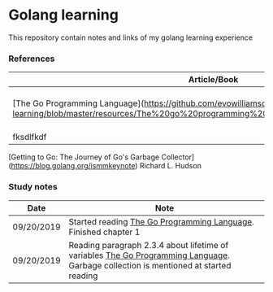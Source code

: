 # Golang learning

This repository contain notes and links of my golang learning experience

### References
|Article/Book| Authors |  Comments 
|--|--|--|
|[The Go Programming Language](https://github.com/evowilliamson/golang-learning/blob/master/resources/The%20go%20programming%20language%20(personal%20copy).pdf|A. Donovan, B Kernighan|
| fksdlfkdf | fdsjfkjdfd | klfdfd

[Getting to Go: The Journey of Go's Garbage Collector]
(https://blog.golang.org/ismmkeynote)
Richard L. Hudson




### Study notes
|Date| Note |
|--|--|
|09/20/2019|Started reading [The Go Programming Language](https://github.com/evowilliamson/golang-learning/blob/master/resources/The%20go%20programming%20language%20(personal%20copy).pdf). Finished chapter 1|
|09/20/2019|Reading paragraph 2.3.4 about lifetime of variables [The Go Programming Language](https://github.com/evowilliamson/golang-learning/blob/master/resources/The%20go%20programming%20language%20(personal%20copy).pdf). Garbage collection is mentioned at started reading |

<!--stackedit_data:
eyJoaXN0b3J5IjpbMTczNTQ3NDE0OSwtMTU2OTgyNDM0NCwtMT
UyMDA4NjAyLC04ODA2ODY2OTksMTg0Mzk4NDI5MSwxODk4ODM4
ODczXX0=
-->